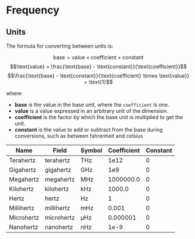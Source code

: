 # Frequency

## Units

The formula for converting between units is:

$$\text{base} = \text{value} \times \text{coefficient} + \text{constant}$$
$$\text{value} = \frac{\text{base} - \text{constant}}{\text{coefficient}}$$
$$\frac{\text{base} - \text{constant}}{\text{coefficient} \times \text{value}} = \text{1}$$

where:

- **base** is the value in the base unit, where the
  `coefficient` is one.
- **value** is a value expressed in an arbitrary unit of
  the dimension.
- **coefficient** is the factor by which the base unit is
  multiplied to get the unit.
- **constant** is the value to add or subtract from the base
  during conversions, such as between fahrenheit and celsius

| Name       | Field      | Symbol | Coefficient | Constant |
| ---------- | ---------- | ------ | ----------- | -------- |
| Terahertz  | terahertz  | THz    | 1e12        | 0        |
| Gigahertz  | gigahertz  | GHz    | 1e9         | 0        |
| Megahertz  | megahertz  | MHz    | 1000000.0   | 0        |
| Kilohertz  | kilohertz  | kHz    | 1000.0      | 0        |
| Hertz      | hertz      | Hz     | 1           | 0        |
| Millihertz | millihertz | mHz    | 0.001       | 0        |
| Microhertz | microhertz | µHz    | 0.000001    | 0        |
| Nanohertz  | nanohertz  | nHz    | 1e-9        | 0        |
